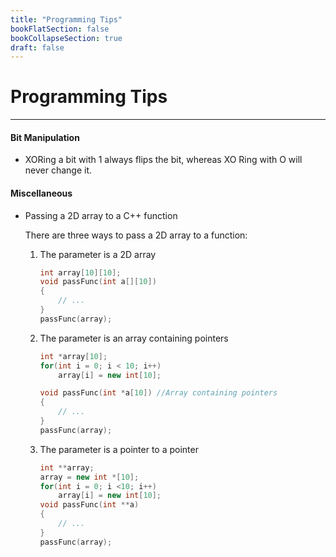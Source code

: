 ```yaml
---
title: "Programming Tips"
bookFlatSection: false
bookCollapseSection: true
draft: false
---
```


# Programming Tips
---

#### Bit Manipulation

* XORing a bit with 1 always flips the bit, whereas XO Ring with O will never change it.

#### Miscellaneous

* Passing a 2D array to a C++ function

  There are three ways to pass a 2D array to a function:

  1. The parameter is a 2D array

     ```c++
     int array[10][10];
     void passFunc(int a[][10])
     {
         // ...
     }
     passFunc(array);
     ```

  2. The parameter is an array containing pointers

     ```c++
     int *array[10];
     for(int i = 0; i < 10; i++)
         array[i] = new int[10];
     
     void passFunc(int *a[10]) //Array containing pointers
     {
         // ...
     }
     passFunc(array);
     ```

  3. The parameter is a pointer to a pointer

     ```c++
     int **array;
     array = new int *[10];
     for(int i = 0; i <10; i++)
         array[i] = new int[10];
     void passFunc(int **a)
     {
         // ...
     }
     passFunc(array);
     ```

     

